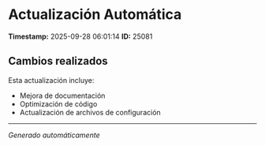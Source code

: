 # Actualización Automática

**Timestamp:** 2025-09-28 06:01:14
**ID:** 25081

## Cambios realizados

Esta actualización incluye:
- Mejora de documentación
- Optimización de código
- Actualización de archivos de configuración

---
*Generado automáticamente*
